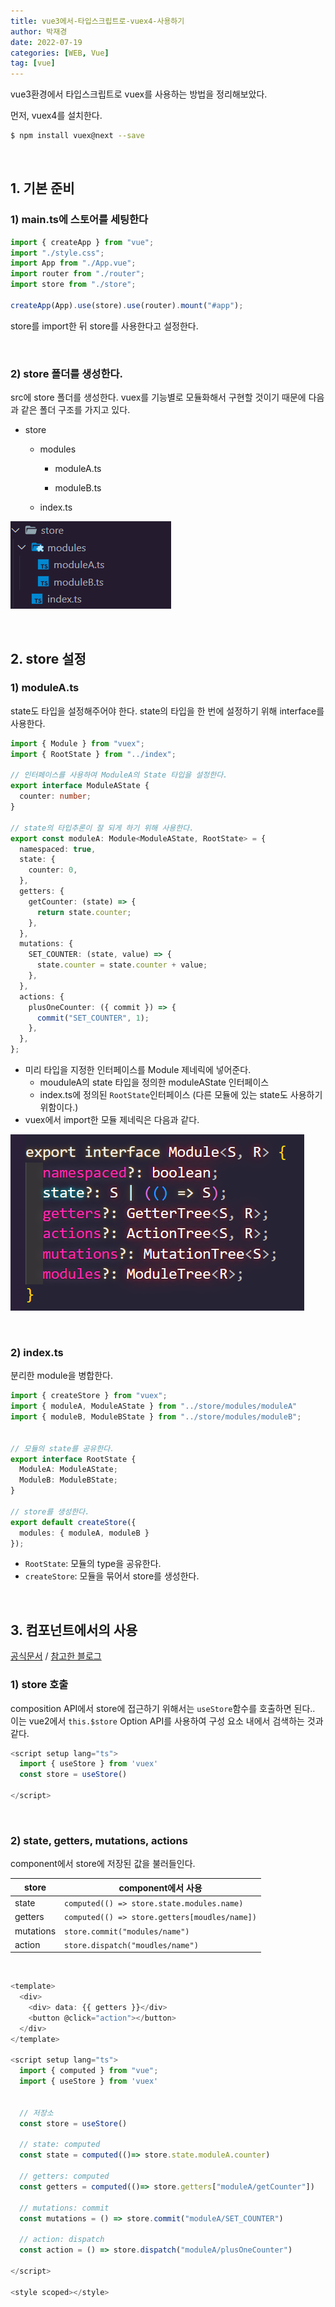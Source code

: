 ```yaml
---
title: vue3에서-타입스크립트로-vuex4-사용하기
author: 박재경
date: 2022-07-19
categories: [WEB, Vue]
tag: [vue]
---
```




vue3환경에서 타입스크립트로 vuex를 사용하는 방법을 정리해보았다. 

먼저, vuex4를 설치한다. 

```bash
$ npm install vuex@next --save
```

<br>

## 1. 기본 준비 

### 1) main.ts에 스토어를 세팅한다

```typescript
import { createApp } from "vue";
import "./style.css";
import App from "./App.vue";
import router from "./router";
import store from "./store";

createApp(App).use(store).use(router).mount("#app");
```

store를 import한 뒤 store를 사용한다고 설정한다. 

<br>

### 2) store 폴더를 생성한다.

src에 store 폴더를 생성한다. vuex를 기능별로 모듈화해서 구현할 것이기 때문에 다음과 같은 폴더 구조를 가지고 있다.

- store

  - modules

    - moduleA.ts

    - moduleB.ts

  - index.ts

![image-20220718150148666](https://raw.githubusercontent.com/JaeKP/image_repo/main/img/image-20220718150148666.png)

<br>

## 2. store 설정

### 1) moduleA.ts

state도 타입을 설정해주어야 한다. state의 타입을 한 번에 설정하기 위해 interface를 사용한다. 

```typescript
import { Module } from "vuex";
import { RootState } from "../index";

// 인터페이스를 사용하여 ModuleA의 State 타입을 설정한다.
export interface ModuleAState {
  counter: number;
}

// state의 타입추론이 잘 되게 하기 위해 사용한다.
export const moduleA: Module<ModuleAState, RootState> = {
  namespaced: true,
  state: {
    counter: 0,
  },
  getters: {
    getCounter: (state) => {
      return state.counter;
    },
  },
  mutations: {
    SET_COUNTER: (state, value) => {
      state.counter = state.counter + value;
    },
  },
  actions: {
    plusOneCounter: ({ commit }) => {
      commit("SET_COUNTER", 1);
    },
  },
};

```

- 미리 타입을 지정한 인터페이스를 Module 제네릭에 넣어준다. 
  - mouduleA의 state 타입을 정의한 moduleAState 인터페이스
  - index.ts에 정의된 `RootState`인터페이스 (다른 모듈에 있는 state도 사용하기 위함이다.)
- vuex에서 import한 모듈 제네릭은 다음과 같다.  

![image-20220718143535862](https://raw.githubusercontent.com/JaeKP/image_repo/main/img/image-20220718143535862.png)

<br>

### 2) index.ts

분리한 module을 병합한다. 

```typescript
import { createStore } from "vuex";
import { moduleA, ModuleAState } from "../store/modules/moduleA"
import { moduleB, ModuleBState } from "../store/modules/moduleB";


// 모듈의 state를 공유한다.
export interface RootState {
  ModuleA: ModuleAState;
  ModuleB: ModuleBState;
}

// store를 생성한다. 
export default createStore({
  modules: { moduleA, moduleB }
});
```

- `RootState`:   모듈의 type을 공유한다. 
- `createStore`:  모듈을 묶어서 store를 생성한다. 

<br>

## 3. 컴포넌트에서의 사용

[공식문서](https://vuex.vuejs.org/guide/composition-api.html) / [참고한 블로그](https://kyounghwan01.github.io/blog/Vue/vue3/vuex-ts/)

### 1) store 호출

composition API에서 store에 접근하기 위해서는 `useStore`함수를 호출하면 된다.. 이는 vue2에서 `this.$store` Option API를 사용하여 구성 요소 내에서 검색하는 것과 같다. 

```typescript
<script setup lang="ts">
  import { useStore } from 'vuex'
  const store = useStore()

</script>
```

<br>

### 2) state, getters, mutations, actions

component에서 store에 저장된 값을 불러들인다. 

| store     | component에서 사용                            |
| --------- | --------------------------------------------- |
| state     | `computed(() => store.state.modules.name)`    |
| getters   | `computed(() => store.getters[moudles/name])` |
| mutations | `store.commit("modules/name")`                |
| action    | `store.dispatch("moudles/name")`              |

<br>

```typescript
<template>
  <div>
    <div> data: {{ getters }}</div>
    <button @click="action"></button>
  </div>
</template>

<script setup lang="ts">
  import { computed } from "vue";
  import { useStore } from 'vuex'
	
  
  // 저장소 
  const store = useStore()
  
  // state: computed
  const state = computed(()=> store.state.moduleA.counter)
  
  // getters: computed
  const getters = computed(()=> store.getters["moduleA/getCounter"])
  
  // mutations: commit
  const mutations = () => store.commit("moduleA/SET_COUNTER")
  
  // action: dispatch
  const action = () => store.dispatch("moduleA/plusOneCounter")
  
</script>

<style scoped></style>
```

<br>



